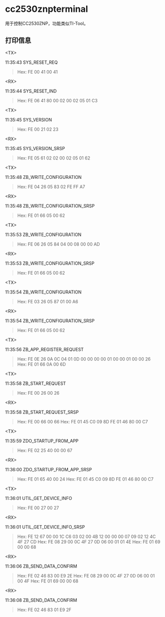 # cc2530znpterminal #

用于控制CC2530ZNP，功能类似TI-Tool。

## 打印信息 ##



&lt;TX&gt;

11:35:43 SYS\_RESET\_REQ
> Hex: FE 00 41 00 41


&lt;RX&gt;

11:35:44 SYS\_RESET\_IND
> Hex: FE 06 41 80 00 02 00 02 05 01 C3


&lt;TX&gt;

11:35:45 SYS\_VERSION
> Hex: FE 00 21 02 23


&lt;RX&gt;

11:35:45 SYS\_VERSION\_SRSP
> Hex: FE 05 61 02 02 00 02 05 01 62


&lt;TX&gt;

11:35:48 ZB\_WRITE\_CONFIGURATION
> Hex: FE 04 26 05 83 02 FE FF A7


&lt;RX&gt;

11:35:48 ZB\_WRITE\_CONFIGURATION\_SRSP
> Hex: FE 01 66 05 00 62


&lt;TX&gt;

11:35:53 ZB\_WRITE\_CONFIGURATION
> Hex: FE 06 26 05 84 04 00 08 00 00 AD


&lt;RX&gt;

11:35:53 ZB\_WRITE\_CONFIGURATION\_SRSP
> Hex: FE 01 66 05 00 62


&lt;TX&gt;

11:35:54 ZB\_WRITE\_CONFIGURATION
> Hex: FE 03 26 05 87 01 00 A6


&lt;RX&gt;

11:35:54 ZB\_WRITE\_CONFIGURATION\_SRSP
> Hex: FE 01 66 05 00 62


&lt;TX&gt;

11:35:56 ZB\_APP\_REGISTER\_REQUEST
> Hex: FE 0E 26 0A 0C 04 01 0D 00 00 00 00 01 00 00 01 00 00 26
> Hex: FE 01 66 0A 00 6D


&lt;TX&gt;

11:35:58 ZB\_START\_REQUEST
> Hex: FE 00 26 00 26


&lt;RX&gt;

11:35:58 ZB\_START\_REQUEST\_SRSP
> Hex: FE 00 66 00 66
> Hex: FE 01 45 C0 09 8D FE 01 46 80 00 C7


&lt;TX&gt;

11:35:59 ZDO\_STARTUP\_FROM\_APP
> Hex: FE 02 25 40 00 00 67


&lt;RX&gt;

11:36:00 ZDO\_STARTUP\_FROM\_APP\_SRSP
> Hex: FE 01 65 40 00 24
> Hex: FE 01 45 C0 09 8D FE 01 46 80 00 C7


&lt;TX&gt;

11:36:01 UTIL\_GET\_DEVICE\_INFO
> Hex: FE 00 27 00 27


&lt;RX&gt;

11:36:01 UTIL\_GET\_DEVICE\_INFO\_SRSP
> Hex: FE 12 67 00 00 1C C6 03 02 00 4B 12 00 00 00 07 09 02 12 4C 4F 27 CD
> Hex: FE 08 29 00 0C 4F 27 0D 06 00 01 01 4E
> Hex: FE 01 69 00 00 68


&lt;RX&gt;

11:36:06 ZB\_SEND\_DATA\_CONFIRM
> Hex: FE 02 46 83 00 E9 2E
> Hex: FE 08 29 00 0C 4F 27 0D 06 00 01 00 4F
> Hex: FE 01 69 00 00 68


&lt;RX&gt;

11:36:08 ZB\_SEND\_DATA\_CONFIRM
> Hex: FE 02 46 83 01 E9 2F